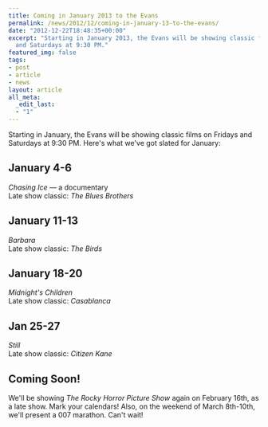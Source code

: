 ```yaml
---
title: Coming in January 2013 to the Evans
permalink: /news/2012/12/coming-in-january-13-to-the-evans/
date: "2012-12-22T18:48:35+00:00"
excerpt: "Starting in January 2013, the Evans will be showing classic films on Fridays
  and Saturdays at 9:30 PM."
featured_img: false
tags:
- post
- article
- news
layout: article
all_meta:
  _edit_last:
  - "1"
---
```


Starting in January, the Evans will be showing classic films on Fridays and Saturdays at 9:30 PM. Here's what we've got slated for January:

## January 4-6

*Chasing Ice* — a documentary  
Late show classic: *The Blues Brothers*

## January 11-13

*Barbara*  
Late show classic: *The Birds*

## January 18-20

*Midnight's Children*  
Late show classic: *Casablanca*

## Jan 25-27

*Still*  
Late show classic: *Citizen Kane*

## Coming Soon!

We'll be showing *The Rocky Horror Picture Show* again on February 16th, as a late show. Mark your calendars! Also, on the weekend of March 8th-10th, we'll present a 007 marathon. Can't wait!